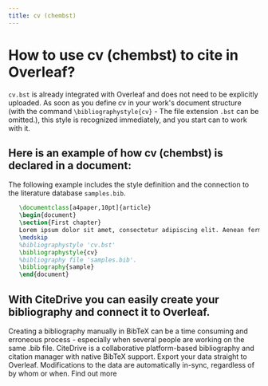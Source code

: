 ```yaml
---
title: cv (chembst)
---
```


# How to use cv (chembst) to cite in Overleaf? 
`cv.bst` is already integrated with Overleaf and does not need to be explicitly uploaded. As soon as you define cv in your work's document structure (with the command `\bibliographystyle{cv}` - The file extension `.bst` can be omitted.), this style is recognized immediately, and you start can to work with it.

## Here is an example of how cv (chembst) is declared in a document:
The following example includes the style definition and the connection to the literature database `samples.bib`.
```tex
   \documentclass[a4paper,10pt]{article}
   \begin{document}
   \section{First chapter}
   Lorem ipsum dolor sit amet, consectetur adipiscing elit. Aenean fermentum justo massa, ut maximus mauris sodales et. Aenean vel elit a erat rhoncus pharetra.
   \medskip
   %bibliographystyle 'cv.bst'
   \bibliographystyle{cv}
   %bibliography file 'samples.bib'.
   \bibliography{sample}
   \end{document}
```

## With CiteDrive you can easily create your bibliography and connect it to Overleaf. 
Creating a bibliography manually in BibTeX can be a time consuming and erroneous process - especially when several people are working on the same .bib file. CiteDrive is a collaborative platform-based bibliography and citation manager with native BibTeX support. Export your data straight to Overleaf. Modifications to the data are automatically in-sync, regardless of by whom or when. Find out more